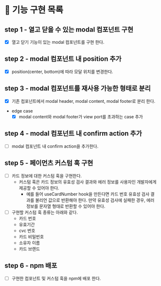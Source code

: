# 🎯 기능 구현 목록

## step 1 - 열고 닫을 수 있는 modal 컴포넌트 구현

- [x] 열고 닫기 기능이 있는 modal 컴포넌트를 구현 한다.

## step 2 - modal 컴포넌트 내 position 추가

- [x] position(center, bottom)에 따라 모달 위치를 변경한다.

## step 3 - modal 컴포넌트를 재사용 가능한 형태로 분리

- [x] 기존 컴포넌트에서 modal header, modal content, modal footer로 분리 한다.

- edge case
  - [x] modal content와 modal footer가 view port를 초과하는 case 추가

## step 4 - modal 컴포넌트 내 confirm action 추가

- [ ] modal 컴포넌트 내 confirm action을 추가한다.

## step 5 - 페이먼츠 커스텀 훅 구현

- [ ] 카드 정보에 대한 커스텀 훅을 구현한다.
  - 커스텀 훅은 카드 정보의 유효성 검사 결과와 에러 정보를 사용자인 개발자에게 제공할 수 있어야 한다.
    - 예를 들어 useCardNumber hook을 만든다면 카드 번호 유효성 검사 결과를 불리언 값으로 반환해야 한다. 만약 유효성 검사에 실패한 경우, 에러 정보를 문자열 형태로 반환할 수 있어야 한다.
- [ ] 구현할 커스텀 훅 종류는 아래와 같다.
  - 카드 번호
  - 유효기간
  - cvc 번호
  - 카드 비밀번호
  - 소유자 이름
  - 카드 브랜드

## step 6 - npm 배포

- [ ] 구현한 컴포넌트 및 커스텀 훅을 npm에 배포 한다.
